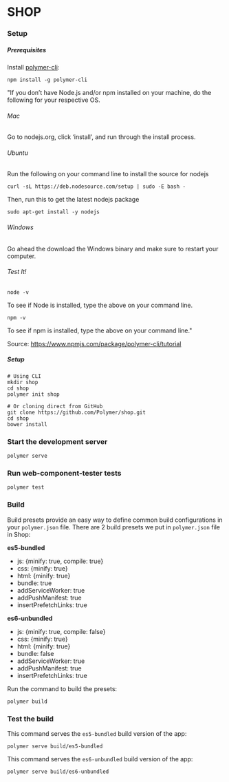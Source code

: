 # SHOP

### Setup

##### Prerequisites

Install [polymer-cli](https://github.com/Polymer/polymer-cli):

    npm install -g polymer-cli

"If you don’t have Node.js and/or npm installed on your machine, do the following for your respective OS.

###### Mac

Go to nodejs.org, click ‘install’, and run through the install process.

###### Ubuntu

Run the following on your command line to install the source for nodejs

    curl -sL https://deb.nodesource.com/setup | sudo -E bash -

Then, run this to get the latest nodejs package

    sudo apt-get install -y nodejs

###### Windows

Go ahead the download the Windows binary and make sure to restart your computer.

###### Test It!

    node -v

To see if Node is installed, type the above on your command line.

    npm -v

To see if npm is installed, type the above on your command line."

Source: https://www.npmjs.com/package/polymer-cli/tutorial

##### Setup
    # Using CLI
    mkdir shop
    cd shop
    polymer init shop

    # Or cloning direct from GitHub
    git clone https://github.com/Polymer/shop.git
    cd shop
    bower install

### Start the development server

    polymer serve

### Run web-component-tester tests

    polymer test

### Build

Build presets provide an easy way to define common build configurations in your `polymer.json` file. There are 2 build presets we put in `polymer.json` file in Shop:

**es5-bundled**

- js: {minify: true, compile: true}
- css: {minify: true}
- html: {minify: true}
- bundle: true
- addServiceWorker: true
- addPushManifest: true
- insertPrefetchLinks: true

**es6-unbundled**

- js: {minify: true, compile: false}
- css: {minify: true}
- html: {minify: true}
- bundle: false
- addServiceWorker: true
- addPushManifest: true
- insertPrefetchLinks: true

Run the command to build the presets:

    polymer build

### Test the build

This command serves the `es5-bundled` build version of the app:

    polymer serve build/es5-bundled

This command serves the `es6-unbundled` build version of the app:

    polymer serve build/es6-unbundled
